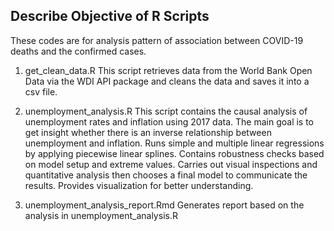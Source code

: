 ## Describe Objective of R Scripts
These codes are for analysis pattern of association between COVID-19 deaths and the confirmed cases.

1. get_clean_data.R
This script retrieves data from the World Bank Open Data via the WDI API package and cleans the data and  saves it into a csv file.

3. unemployment_analysis.R
This script contains the causal analysis of unemployment rates and inflation using 2017 data. The main goal is to get insight whether there is an inverse relationship between unemployment and inflation.
Runs simple and multiple linear regressions by applying piecewise linear splines. Contains robustness checks based on model setup and extreme values. Carries out visual inspections and quantitative analysis then chooses a final model to communicate the results. Provides visualization for better understanding.

3. unemployment_analysis_report.Rmd
Generates report based on the analysis in unemployment_analysis.R